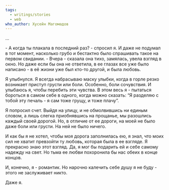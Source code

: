 ```yaml
---
tags:
  - writings/stories
  - web
who_author: Хусейн Магомадов
---
```


…

\- А когда ты плакала в последний раз? - спросил я. И даже не подумал в тот момент, насколько грубо и бестактно было спрашивать такое на первом свидании.
\- Вчера - сказала она тихо, замялась, увела взгляд в окно. Но даже если бы она не ответила, в ее глазах все уже было написано - в её жизни уже был кто-то другой, и была любовь.

Я улыбнулся. Я всегда набрасываю маску улыбки, когда в горле резко возникает приступ грусти или боли. Особенно, боли сочувствия. И улыбаюсь я, чтобы перебить эти чувства. В этом весь я - пытаться бороться в самом себе в одного, когда можно сказать: 
“Я разделяю с тобой эту печаль - я сам тоже грущу, и тоже плачу”.

Я попросил счет. Выйдя на улицу, и не обмолвившись ни единым словом, а лишь слегка приобнявшись на прощанье, мы разошлись каждый своей дорогой. Но, в отличие от ее дороги, на моей не было даже боли или грусти. На ней не было ничего.

И как бы я не хотел, чтобы моя дорога заполнилась ею, я знал, что моих сил не хватит превзойти ту любовь, которая была в ее взгляде. Я прекрасно знаю этот взгляд. Да, я мог бы подарить ей и себе самому надежду на свет. Но тьма ее любви похоронила бы нас обеих в конце концов.

И, конечно, я - романтик. Но нарочно калечить себе душу я не буду - этого не заслуживает никто. 

Даже я.